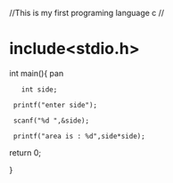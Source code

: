 //This is my first programing language c //

# include<stdio.h>

int main(){ pan
 
 
       int side;
     
     printf("enter side");

     scanf("%d ",&side);

     printf("area is : %d",side*side);
return 0;


}


